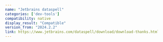 ```yaml
---
name: "Jetbrains dataspell"
categories: ['dev-tools']
compatibility: native
display_result: "Compatible"
version_from: "2024.2.2"
link: https://www.jetbrains.com/dataspell/download/download-thanks.html?platform=windowsARM64
---
```

